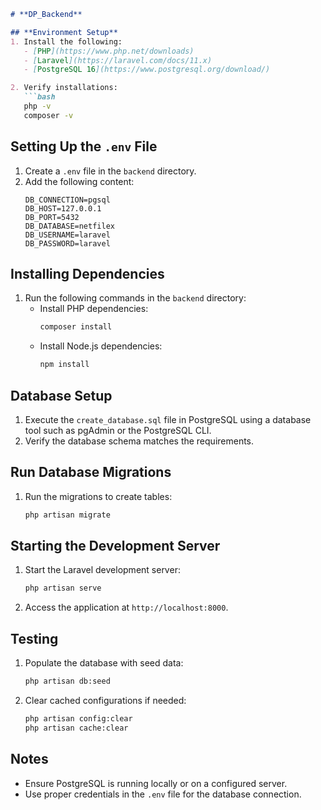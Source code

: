 ```markdown
# **DP_Backend**

## **Environment Setup**
1. Install the following:
   - [PHP](https://www.php.net/downloads)
   - [Laravel](https://laravel.com/docs/11.x)
   - [PostgreSQL 16](https://www.postgresql.org/download/)

2. Verify installations:
   ```bash
   php -v
   composer -v
   ```

## **Setting Up the `.env` File**
1. Create a `.env` file in the `backend` directory.
2. Add the following content:
   ```env
   DB_CONNECTION=pgsql
   DB_HOST=127.0.0.1
   DB_PORT=5432
   DB_DATABASE=netfilex
   DB_USERNAME=laravel
   DB_PASSWORD=laravel
   ```

## **Installing Dependencies**
1. Run the following commands in the `backend` directory:
   - Install PHP dependencies:
     ```bash
     composer install
     ```
   - Install Node.js dependencies:
     ```bash
     npm install
     ```

## **Database Setup**
1. Execute the `create_database.sql` file in PostgreSQL using a database tool such as pgAdmin or the PostgreSQL CLI.
2. Verify the database schema matches the requirements.

## **Run Database Migrations**
1. Run the migrations to create tables:
   ```bash
   php artisan migrate
   ```

## **Starting the Development Server**
1. Start the Laravel development server:
   ```bash
   php artisan serve
   ```
2. Access the application at `http://localhost:8000`.

## **Testing**
1. Populate the database with seed data:
   ```bash
   php artisan db:seed
   ```
2. Clear cached configurations if needed:
   ```bash
   php artisan config:clear
   php artisan cache:clear
   ```

## **Notes**
- Ensure PostgreSQL is running locally or on a configured server.
- Use proper credentials in the `.env` file for the database connection.
```